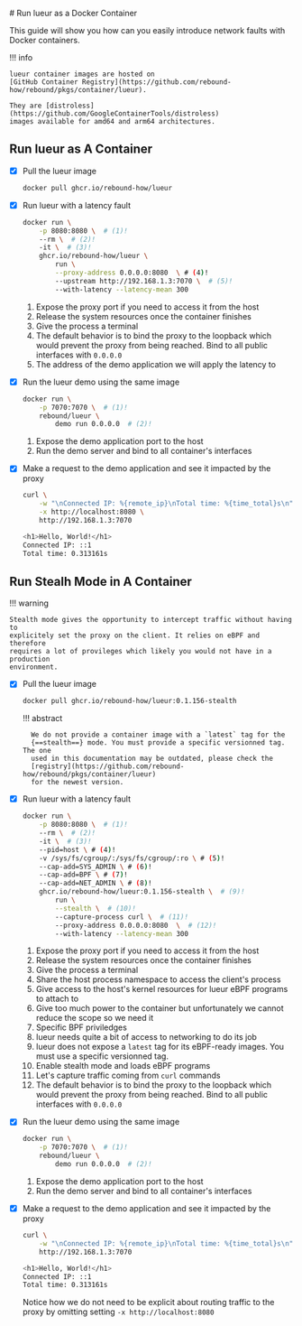 # Run lueur as a Docker Container

This guide will show you how can you easily introduce network faults with 
Docker containers.

!!! info

    lueur container images are hosted on
    [GitHub Container Registry](https://github.com/rebound-how/rebound/pkgs/container/lueur).

    They are [distroless](https://github.com/GoogleContainerTools/distroless)
    images available for amd64 and arm64 architectures.

## Run lueur as A Container

-   [X] Pull the lueur image

    ```bash
    docker pull ghcr.io/rebound-how/lueur
    ```

-   [X] Run lueur with a latency fault

    ```bash
    docker run \
        -p 8080:8080 \  # (1)!
        --rm \  # (2)!
        -it \  # (3)!
        ghcr.io/rebound-how/lueur \ 
            run \
            --proxy-address 0.0.0.0:8080  \ # (4)!
            --upstream http://192.168.1.3:7070 \  # (5)!
            --with-latency --latency-mean 300
    ```

    1. Expose the proxy port if you need to access it from the host
    2. Release the system resources once the container finishes
    3. Give the process a terminal
    4. The default behavior is to bind the proxy to the loopback which would prevent the proxy from being reached. Bind to all public interfaces with `0.0.0.0`
    5. The address of the demo application we will apply the latency to

-   [X] Run the lueur demo using the same image

    ```bash
    docker run \
        -p 7070:7070 \  # (1)!
        rebound/lueur \
            demo run 0.0.0.0  # (2)!
    ```

    1. Expose the demo application port to the host
    2. Run the demo server and bind to all container's interfaces

-   [X] Make a request to the demo application and see it impacted by the proxy

    ```bash
    curl \
        -w "\nConnected IP: %{remote_ip}\nTotal time: %{time_total}s\n" \
        -x http://localhost:8080 \
        http://192.168.1.3:7070

    <h1>Hello, World!</h1>
    Connected IP: ::1
    Total time: 0.313161s
    ```

## Run Stealh Mode in A Container

!!! warning

    Stealth mode gives the opportunity to intercept traffic without having to
    explicitely set the proxy on the client. It relies on eBPF and therefore
    requires a lot of provileges which likely you would not have in a production
    environment.

-   [X] Pull the lueur image

    ```bash
    docker pull ghcr.io/rebound-how/lueur:0.1.156-stealth
    ```

    !!! abstract

        We do not provide a container image with a `latest` tag for the
        {==stealth==} mode. You must provide a specific versionned tag. The one
        used in this documentation may be outdated, please check the
        [registry](https://github.com/rebound-how/rebound/pkgs/container/lueur)
        for the newest version.

-   [X] Run lueur with a latency fault

    ```bash
    docker run \
        -p 8080:8080 \  # (1)!
        --rm \  # (2)!
        -it \  # (3)!
        --pid=host \ # (4)!
        -v /sys/fs/cgroup/:/sys/fs/cgroup/:ro \ # (5)!
        --cap-add=SYS_ADMIN \ # (6)!
        --cap-add=BPF \ # (7)!
        --cap-add=NET_ADMIN \ # (8)!
        ghcr.io/rebound-how/lueur:0.1.156-stealth \  # (9)!
            run \
            --stealth \  # (10)!
            --capture-process curl \  # (11)!
            --proxy-address 0.0.0.0:8080  \  # (12)!
            --with-latency --latency-mean 300
    ```

    1. Expose the proxy port if you need to access it from the host
    2. Release the system resources once the container finishes
    3. Give the process a terminal
    4. Share the host process namespace to access the client's process
    5. Give access to the host's kernel resources for lueur eBPF programs to attach to
    6. Give too much power to the container but unfortunately we cannot reduce the scope so we need it
    7. Specific BPF priviledges
    8. lueur needs quite a bit of access to networking to do its job
    9. lueur does not expose a `latest` tag for its eBPF-ready images. You must use a specific versionned tag.
    10. Enable stealth mode and loads eBPF programs
    11. Let's capture traffic coming from `curl` commands
    12. The default behavior is to bind the proxy to the loopback which would prevent the proxy from being reached. Bind to all public interfaces with `0.0.0.0`

-   [X] Run the lueur demo using the same image

    ```bash
    docker run \
        -p 7070:7070 \  # (1)!
        rebound/lueur \
            demo run 0.0.0.0  # (2)!
    ```

    1. Expose the demo application port to the host
    2. Run the demo server and bind to all container's interfaces

-   [X] Make a request to the demo application and see it impacted by the proxy

    ```bash
    curl \
        -w "\nConnected IP: %{remote_ip}\nTotal time: %{time_total}s\n" \
        http://192.168.1.3:7070

    <h1>Hello, World!</h1>
    Connected IP: ::1
    Total time: 0.313161s
    ```

    Notice how we do not need to be explicit about routing traffic to the
    proxy by omitting setting `-x http://localhost:8080`
